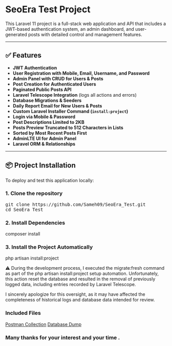 #  SeoEra Test Project

This Laravel 11 project is a full-stack web application and API that includes a JWT-based authentication system, an admin dashboard, and user-generated posts with detailed control and management features.

---

## ✅ Features

-  **JWT Authentication**
-  **User Registration with Mobile, Email, Username, and Password**
-  **Admin Panel with CRUD for Users & Posts**
-  **Post Creation for Authenticated Users**
-  **Paginated Public Posts API**
-  **Laravel Telescope Integration** (logs all actions and errors)
-  **Database Migrations & Seeders**
-  **Daily Report Email for New Users & Posts**
-  **Custom Laravel Installer Command (`install:project`)**
-  **Login via Mobile & Password**
-  **Post Descriptions Limited to 2KB**
-  **Posts Preview Truncated to 512 Characters in Lists**
-  **Sorted by Most Recent Posts First**
-  **AdminLTE UI for Admin Panel**
-  **Laravel ORM & Relationships**

---

## 📦 Project Installation

To deploy and test this application locally:

### 1. Clone the repository
<pre>
git clone https://github.com/Sameh09/SeoEra_Test.git
cd SeoEra_Test
</pre>
### 2. Install Dependencies
composer install

### 3. Install the Project Automatically
php artisan install:project

⚠️ During the development process, I executed the migrate:fresh command as part of the php artisan install:project setup automation. Unfortunately, this action reset the database and resulted in the removal of previously logged data, including entries recorded by Laravel Telescope.

I sincerely apologize for this oversight, as it may have affected the completeness of historical logs and database data intended for review.

### Included Files
[Postman Collection](./SeoEra.postman_collection.json)
[Database Dump](./seoera.sql)

### Many thanks for your interest and your time .
